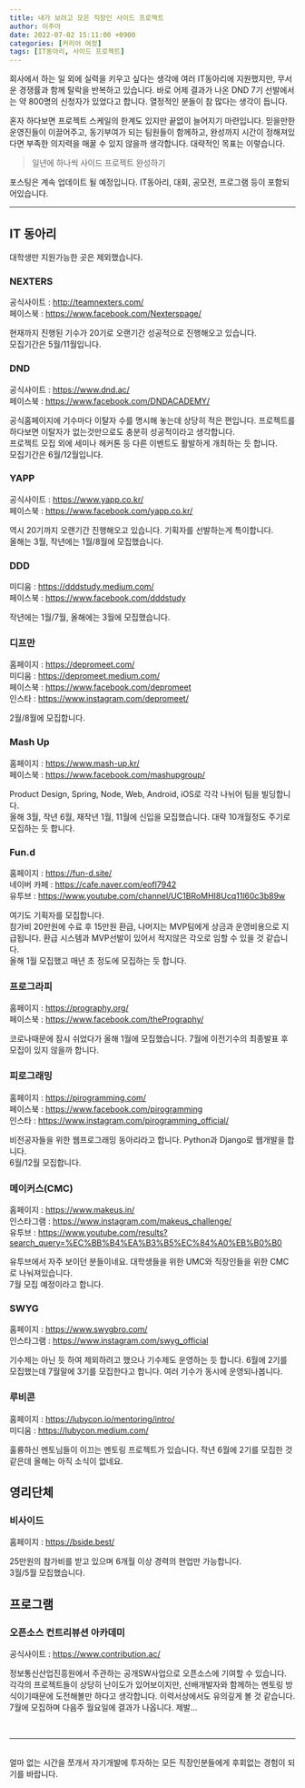 ```yaml
---
title: 내가 보려고 모은 직장인 사이드 프로젝트
author: 이주아
date: 2022-07-02 15:11:00 +0900
categories: [커리어 여정]
tags: [IT동아리, 사이드 프로젝트]
---
```


 회사에서 하는 일 외에 실력을 키우고 싶다는 생각에 여러 IT동아리에 지원했지만, 무서운 경쟁률과 함께 탈락을 반복하고 있습니다. 바로 어제 결과가 나온 DND 7기 선발에서는 약 800명의 신청자가 있었다고 합니다. 열정적인 분들이 참 많다는 생각이 듭니다.


 혼자 하다보면 프로젝트 스케일의 한계도 있지만 끝없이 늘어지기 마련입니다. 믿을만한 운영진들이 이끌어주고, 동기부여가 되는 팀원들이 함께하고, 완성까지 시간이 정해져있다면 부족한 의지력을 매꿀 수 있지 않을까 생각합니다. 대략적인 목표는 이렇습니다.

 > 일년에 하나씩 사이드 프로젝트 완성하기

포스팅은 계속 업데이트 될 예정입니다. IT동아리, 대회, 공모전, 프로그램 등이 포함되어있습니다.

---

## IT 동아리

 대학생만 지원가능한 곳은 제외했습니다.

### NEXTERS
공식사이트 : <http://teamnexters.com/>    
페이스북 : <https://www.facebook.com/Nexterspage/>

현재까지 진행된 기수가 20기로 오랜기간 성공적으로 진행해오고 있습니다.  
모집기간은 5월/11월입니다.

### DND
공식사이트 : <https://www.dnd.ac/>  
페이스북 : <https://www.facebook.com/DNDACADEMY/>  

공식홈페이지에 기수마다 이탈자 수를 명시해 놓는데 상당히 적은 편입니다. 프로젝트를 하다보면 이탈자가 없는것만으로도 충분히 성공적이라고 생각합니다.  
프로젝트 모집 외에 세미나 헤커톤 등 다른 이벤트도 활발하게 개최하는 듯 합니다.   
모집기간은 6월/12월입니다.

### YAPP
공식사이트 : <https://www.yapp.co.kr/>  
페이스북 : <https://www.facebook.com/yapp.co.kr/> 

역시 20기까지 오랜기간 진행해오고 있습니다. 기획자를 선발하는게 특이합니다.  
올해는 3월, 작년에는 1월/8월에 모집했습니다. 

### DDD
미디움 : <https://dddstudy.medium.com/>  
페이스북 : <https://www.facebook.com/dddstudy>

작년에는 1월/7월, 올해에는 3월에 모집했습니다.

### 디프만
홈페이지 : <https://depromeet.com/>  
미디움 : <https://depromeet.medium.com/>  
페이스북 : <https://www.facebook.com/depromeet>  
인스타 : <https://www.instagram.com/depromeet/>  
 
2월/8월에 모집합니다.

### Mash Up
홈페이지 : <https://www.mash-up.kr/>  
페이스북 : <https://www.facebook.com/mashupgroup/>  

Product Design, Spring, Node, Web, Android, iOS로 각각 나뉘어 팀을 빌딩합니다.  
올해 3월, 작년 6월, 재작년 1월, 11월에 신입을 모집했습니다. 대략 10개월정도 주기로 모집하는 듯 합니다.

### Fun.d
홈페이지 : <https://fun-d.site/>  
네이버 카페 : <https://cafe.naver.com/eofl7942>  
유투브 : <https://www.youtube.com/channel/UC1BRoMHI8Ucq11l60c3b89w>  

여기도 기획자를 모집합니다.  
참가비 20만원에 수료 후 15만원 환급, 나머지는 MVP팀에게 상금과 운영비용으로 지급됩니다. 환급 시스템과 MVP선발이 있어서 적지않은 각오로 임할 수 있을 것 같습니다.  
올해 1월 모집했고 매년 초 정도에 모집하는 듯 합니다.

### 프로그라피
홈페이지 : <https://prography.org/>  
페이스북 : <https://www.facebook.com/thePrography/>  

코로나때문에 잠시 쉬었다가 올해 1월에 모집했습니다. 7월에 이전기수의 최종발표 후 모집이 있지 않을까 합니다.

### 피로그래밍
홈페이지 : <https://pirogramming.com/>  
페이스북 : <https://www.facebook.com/pirogramming>  
인스타 : <https://www.instagram.com/pirogramming_official/>  

비전공자들을 위한 웹프로그래밍 동아리라고 합니다. Python과 Django로 웹개발을 합니다.  
6월/12월 모집합니다.


### 메이커스(CMC)
홈페이지 : <https://www.makeus.in/>  
인스타그램 : <https://www.instagram.com/makeus_challenge/>  
유투브 : <https://www.youtube.com/results?search_query=%EC%BB%B4%EA%B3%B5%EC%84%A0%EB%B0%B0>  

유투브에서 자주 보이던 분들이네요. 대학생들을 위한 UMC와 직장인들을 위한 CMC로 나눠져있습니다.  
7월 모집 예정이라고 합니다.


### SWYG
홈페이지 : <https://www.swygbro.com/>  
인스타그램 : <https://www.instagram.com/swyg_official> 

기수제는 아닌 듯 하여 제외하려고 했으나 기수제도 운영하는 듯 합니다. 6월에 2기를 모집했는데 7월말에 3기를 모집한다고 합니다. 여러 기수가 동시에 운영되나봅니다.


### 루비콘
홈페이지 : <https://lubycon.io/mentoring/intro/>  
미디움 : <https://lubycon.medium.com/>  

훌륭하신 멘토님들이 이끄는 멘토링 프로젝트가 있습니다. 작년 6월에 2기를 모집한 것 같은데 올해는 아직 소식이 없네요.

## 영리단체

### 비사이드
홈페이지 : <https://bside.best/>  

25만원의 참가비를 받고 있으며 6개월 이상 경력의 현업만 가능합니다.    
3월/5월 모집했습니다.

## 프로그램

### 오픈소스 컨트리뷰션 아카데미
공식사이트 : <https://www.contribution.ac/>  

정보통신산업진흥원에서 주관하는 공개SW사업으로 오픈소스에 기여할 수 있습니다. 각각의 프로젝트들이 상당히 난이도가 있어보이지만, 선배개발자와 함께하는 멘토링 방식이기때문에 도전해볼만 하다고 생각합니다. 이력서상에서도 유의깊게 볼 것 같습니다.  
7월에 모집하며 다음주 월요일에 결과가 나옵니다. 제발...
  
<br>

---

<br>
얼마 없는 시간을 쪼개서 자기개발에 투자하는 모든 직장인분들에게 후회없는 경험이 되기를 바랍니다.  



















